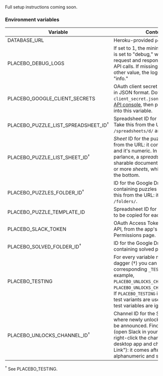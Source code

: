 Full setup instructions coming soon.

### Environment variables

Variable | Contents
--- | ---
DATABASE_URL | Heroku-provided `postgres://` URL.
PLACEBO_DEBUG_LOGS | If set to 1, the minimum logging level is set to "debug," which includes e.g. request and response payloads on API calls. If missing or set to any other value, the logging level is "info."
PLACEBO_GOOGLE_CLIENT_SECRETS | OAuth client secret for Google APIs, in JSON format. Download `client_secret.json` from the [Google API console], then paste the contents into this variable.
PLACEBO_PUZZLE_LIST_SPREADSHEET_ID<sup>†</sup> | Spreadsheet ID for the puzzle list. Take this from the URL: it comes after `/spreadsheets/d/` and before `/edit`.
PLACEBO_PUZZLE_LIST_SHEET_ID<sup>†</sup> | _Sheet_ ID for the puzzle list. Take this from the URL: it comes after `#gid=` and it's numeric. In Google Sheets parlance, a _spreadsheet_ is the entire sharable document, made up of one or more _sheets_, which are the tabs at the bottom.
PLACEBO_PUZZLES_FOLDER_ID<sup>†</sup> | ID for the Google Drive folder containing puzzles in progress. Take this from the URL: it comes after `/folders/`.
PLACEBO_PUZZLE_TEMPLATE_ID | Spreadsheet ID for a blank document to be copied for each new puzzle.
PLACEBO_SLACK_TOKEN | OAuth Access Token for the Slack API, from the app's OAuth & Permissions page.
PLACEBO_SOLVED_FOLDER_ID<sup>†</sup> | ID for the Google Drive folder containing solved puzzles.
PLACEBO_TESTING | For every variable marked with a dagger (†) you can set a corresponding `_TESTING` variable; for example, `PLACEBO_UNLOCKS_CHANNEL_ID` and `PLACEBO_UNLOCKS_CHANNEL_ID_TESTING`. If `PLACEBO_TESTING` is set to 1, these test variants are used and the non-test variables are ignored.
PLACEBO_UNLOCKS_CHANNEL_ID<sup>†</sup> | Channel ID for the Slack channel where newly unlocked puzzles will be announced. Find it from the URL (open Slack in your web browser, or right-click the channel in the desktop app and choose "Copy Link"): it comes after `/messages/`. It's alphanumeric and starts with a C.

<sup>†</sup> See PLACEBO_TESTING.

[Google API console]: https://console.developers.google.com/apis/credentials